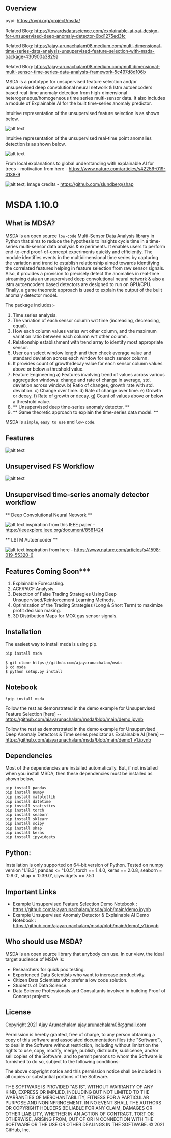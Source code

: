 ## Overview 

pypi: https://pypi.org/project/msda/

Related Blog: https://towardsdatascience.com/explainable-ai-xai-design-for-unsupervised-deep-anomaly-detector-6bd1275ed3fc
               
Related Blog: https://ajay-arunachalam08.medium.com/multi-dimensional-time-series-data-analysis-unsupervised-feature-selection-with-msda-package-430900a3829a

Related Blog: https://ajay-arunachalam08.medium.com/multidimensional-multi-sensor-time-series-data-analysis-framework-5c497d8d106b

MSDA is a prototype for unsupervised feature selection and/or unsupervised deep convolutional neural network & lstm autoencoders based real-time anomaly detection from high-dimensional heterogeneous/homogeneous time series multi-sensor data. It also includes a module of Explainable AI for the built time-series anomaly predictor.

Intuitive representation of the unsupervised feature selection is as shown below.

![alt text](https://github.com/ajayarunachalam/msda/blob/main/conceptual_framework_msda_new.png)

Intuitive representation of the unsupervised real-time point anomalies detection is as shown below.

![alt text](https://github.com/ajayarunachalam/msda/blob/main/anomalies_msda.png)

From local explanations to global understanding with explainable AI for trees - motivation from here - https://www.nature.com/articles/s42256-019-0138-9

![alt text](https://github.com/ajayarunachalam/msda/blob/main/shap_conceptual.png), Image credits - https://github.com/slundberg/shap

# MSDA 1.10.0

## What is MDSA?
MSDA is an open source `low-code` Multi-Sensor Data Analysis library in Python that aims to reduce the hypothesis to insights cycle time in a time-series multi-sensor data analysis & experiments. It enables users to perform end-to-end proof-of-concept experiments quickly and efficiently. The module identifies events in the multidimensional time series by capturing the variation and trend to establish relationship aimed towards identifying the correlated features helping in feature selection from raw sensor signals. Also, it provides a provision to precisely detect the anomalies in real-time streaming data an unsupervised deep convolutional neural network & also a lstm autoencoders based detectors are designed to run on GPU/CPU. Finally, a game theoretic approach is used to explain the output of the built anomaly detector model. 


The package includes:-
1) Time series analysis.
2) The variation of each sensor column wrt time (increasing, decreasing, equal).
3) How each column values varies wrt other column, and the maximum variation ratio between each column wrt other column.
4) Relationship establishment with trend array to identify most appropriate sensor.
5) User can select window length and then check average value and standard deviation across each window for each sensor column.
6) It provides count of growth/decay value for each sensor column values above or below a threshold value.
7) Feature Engineering 
    a) Features involving trend of values across various aggregation windows: change and rate of change in average, std. deviation across window.
    b) Ratio of changes, growth rate with std. deviation.
    c) Change over time.
    d) Rate of change over time.
    e) Growth or decay.
    f) Rate of growth or decay.
    g) Count of values above or below a threshold value.
8) ** Unsupervised deep time-series anomaly detector. **
9) ** Game theoretic approach to explain the time-series data model. **


MSDA is `simple`, `easy to use` and `low-code`. 

## Features

![alt text](https://github.com/ajayarunachalam/msda/blob/main/features_msda_new.png)

## Unsupervised FS Workflow

![alt text](https://github.com/ajayarunachalam/msda/blob/main/flowchart_msda.png)

## Unsupervised time-series anomaly detector workflow

** Deep Convolutional Neural Network **

![alt text](https://github.com/ajayarunachalam/msda/blob/main/deepCNN.gif) inspiration from this IEEE paper - https://ieeexplore.ieee.org/document/8581424

** LSTM Autoencoder **

![alt text](https://github.com/ajayarunachalam/msda/blob/main/lstm_ae.png) inspiration from here - https://www.nature.com/articles/s41598-019-55320-6

## Features Coming Soon***

1) Explainable Forecasting.
2) ACF/PACF Analysis.
3) Detection of False Trading Strategies Using Deep Unsupervised/Reinforcement Learning Methods.
4) Optimization of the Trading Strategies (Long & Short Term) to maximize profit decision making.
4) 3D Distribution Maps for MOX gas sensor signals.

## Installation
The easiest way to install msda is using pip. 

```python
pip install msda
```
```terminal 
$ git clone https://github.com/ajayarunachalam/msda
$ cd msda
$ python setup.py install
```

## Notebook
```notebook
!pip install msda
```
Follow the rest as demonstrated in the demo example for Unsupervised Feature Selection [here] -- https://github.com/ajayarunachalam/msda/blob/main/demo.ipynb

Follow the rest as demonstrated in the demo example for Unsupervised Deep Anomaly Detectors & Time series predictor as Explainable AI [here] -- https://github.com/ajayarunachalam/msda/blob/main/demo1_v1.ipynb

## Dependencies
Most of the dependencies are installed automatically. But, if not installed when you install MSDA, then these dependencies must be installed as shown below.

```shell
pip install pandas
pip install numpy
pip install matplotlib
pip install datetime
pip install statistics
pip install torch
pip install seaborn
pip install sklearn
pip install scipy
pip install shap
pip install keras
pip install ipywidgets
```

## Python:
Installation is only supported on 64-bit version of Python. Tested on numpy version '1.18.3', pandas <= '1.0.5', torch == 1.4.0, keras == 2.0.8, seaborn = '0.9.0', shap = '0.39.0', ipywidgets == 7.5.1

## Important Links
- Example Unsupervised Feature Selection Demo Notebook : https://github.com/ajayarunachalam/msda/blob/main/demo.ipynb
- Example Unsupervised Anomaly Detector & Explainable AI Demo Notebook : https://github.com/ajayarunachalam/msda/blob/main/demo1_v1.ipynb


## Who should use MSDA?
MSDA is an open source library that anybody can use. In our view, the ideal target audience of MSDA is: <br />

- Researchers for quick poc testing.
- Experienced Data Scientists who want to increase productivity.
- Citizen Data Scientists who prefer a low code solution.
- Students of Data Science.
- Data Science Professionals and Consultants involved in building Proof of Concept projects.



## License

Copyright 2021 Ajay Arunachalam <ajay.arunachalam08@gmail.com>

Permission is hereby granted, free of charge, to any person obtaining a copy of this software and associated documentation files (the "Software"), to deal in the Software without restriction, including without limitation the rights to use, copy, modify, merge, publish, distribute, sublicense, and/or sell copies of the Software, and to permit persons to whom the Software is furnished to do so, subject to the following conditions:

The above copyright notice and this permission notice shall be included in all copies or substantial portions of the Software.

THE SOFTWARE IS PROVIDED "AS IS", WITHOUT WARRANTY OF ANY KIND, EXPRESS OR IMPLIED, INCLUDING BUT NOT LIMITED TO THE WARRANTIES OF MERCHANTABILITY, FITNESS FOR A PARTICULAR PURPOSE AND NONINFRINGEMENT. IN NO EVENT SHALL THE AUTHORS OR COPYRIGHT HOLDERS BE LIABLE FOR ANY CLAIM, DAMAGES OR OTHER LIABILITY, WHETHER IN AN ACTION OF CONTRACT, TORT OR OTHERWISE, ARISING FROM, OUT OF OR IN CONNECTION WITH THE SOFTWARE OR THE USE OR OTHER DEALINGS IN THE SOFTWARE.
© 2021 GitHub, Inc.
